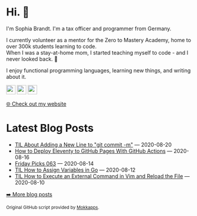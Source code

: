 <h1>Hi. 👋</h1>
<p>I'm Sophia Brandt. I'm a tax officer and programmer from Germany.</p>
<p>I currently volunteer as a mentor for the Zero to Mastery Academy, home to over 300k students learning to code.<br>
When I was a stay-at-home mom, I started teaching myself to code - and I never looked back. 💜</p>
<p>I enjoy functional programming languages, learning new things, and writing about it.</p>
<p><a href="https://www.twitter.com/hisophiabrandt"><img src="https://img.shields.io/badge/twitter-%231DA1F2.svg?&style=for-the-badge&logo=twitter&logoColor=white" height=25></a> <a href="https://www.linkedin.com/in/sophiabrandt"><img src="https://img.shields.io/badge/linkedin-%230077B5.svg?&style=for-the-badge&logo=linkedin&logoColor=white" height=25></a> <a href="https://dev.to/sophiabrandt"><img src="https://img.shields.io/badge/DEV.TO-%230A0A0A.svg?&style=for-the-badge&logo=dev-dot-to&logoColor=white" height=25></a></p>
<p><a href="https://www.sophiabrandt.com">🌐 Check out my website</a></p>
<h1>Latest Blog Posts</h1>
  <ul>
    <li><a href=https://www.rockyourcode.com/til-about-adding-a-new-line-to-git-commit-m/>TIL About Adding a New Line to "git commit -m"</a> — 2020-08-20</li><li><a href=https://www.rockyourcode.com/how-to-deploy-eleventy-to-github-pages-with-github-actions/>How to Deploy Eleventy to GitHub Pages With GitHub Actions</a> — 2020-08-16</li><li><a href=https://www.rockyourcode.com/friday-picks-063/>Friday Picks 063</a> — 2020-08-14</li><li><a href=https://www.rockyourcode.com/til-how-to-assign-variables-in-go/>TIL How to Assign Variables in Go</a> — 2020-08-12</li><li><a href=https://www.rockyourcode.com/til-how-to-execute-an-external-command-in-vim-and-reload-the-file/>TIL How to Execute an External Command in Vim and Reload the File</a> — 2020-08-10</li>
  </ul>
<p><a href="https://www.rockyourcode.com">➡️ More blog posts</a></p>
<p><small>Original GitHub script provided by <a href="https://github.com/Mokkapps">Mokkapps</a>.</small></p>
